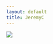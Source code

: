 ```yaml
---
layout: default
title: JeremyC
---
```

<img class="homePageImage" src="/jeremyclough/assets/images/Hulot.jpg" />
